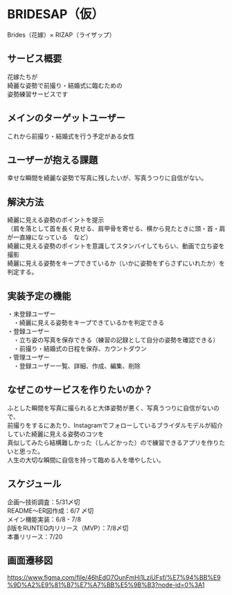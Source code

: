 # BRIDESAP（仮）
Brides（花嫁）× RIZAP（ライザップ）

## サービス概要
花嫁たちが  
綺麗な姿勢で前撮り・結婚式に臨むための  
姿勢練習サービスです  

## メインのターゲットユーザー
これから前撮り・結婚式を行う予定がある女性

## ユーザーが抱える課題
幸せな瞬間を綺麗な姿勢で写真に残したいが、写真うつりに自信がない。

## 解決方法
綺麗に見える姿勢のポイントを提示   
（肩を落として首を長く見せる、肩甲骨を寄せる、横から見たときに頭・首・肩が一直線になっている　など）  
綺麗に見える姿勢のポイントを意識してスタンバイしてもらい、動画で立ち姿を撮影  
綺麗に見える姿勢をキープできているか（いかに姿勢をずらさずにいれたか）を判定する。

## 実装予定の機能
・未登録ユーザー  
　・綺麗に見える姿勢をキープできているかを判定できる  
・登録ユーザー  
　・立ち姿の写真を保存できる（練習の記録として自分の姿勢を確認できる）  
　・前撮り・結婚式の日程を保存、カウントダウン  
・管理ユーザー  
　・登録ユーザー一覧、詳細、作成、編集、削除

## なぜこのサービスを作りたいのか？
ふとした瞬間を写真に撮られると大体姿勢が悪く、写真うつりに自信がないので、  
前撮りをするにあたり、Instagramでフォローしているブライダルモデルが紹介していた綺麗に見える姿勢のコツを    
真似してみたら結構難しかった（しんどかった）ので練習できるアプリを作りたいと思った。  
人生の大切な瞬間に自信を持って臨める人を増やしたい。

## スケジュール
企画〜技術調査：5/31〆切  
README〜ER図作成：6/7 〆切  
メイン機能実装：6/8 - 7/8  
β版をRUNTEQ内リリース（MVP）：7/8〆切  
本番リリース：7/20  

## 画面遷移図
https://www.figma.com/file/46hEdO7OunFmHi1LziUFsf/%E7%94%BB%E9%9D%A2%E9%81%B7%E7%A7%BB%E5%9B%B3?node-id=0%3A1